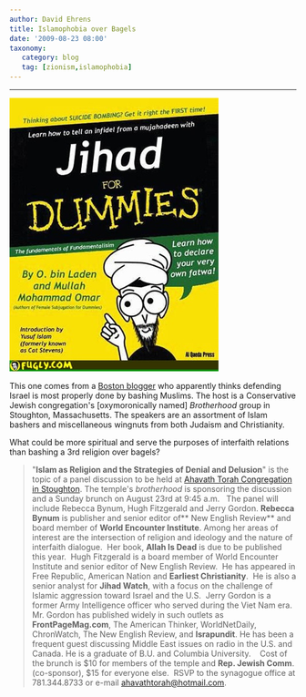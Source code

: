 ```yaml
---
author: David Ehrens
title: Islamophobia over Bagels
date: '2009-08-23 08:00'
taxonomy:
   category: blog
   tag: [zionism,islamophobia]
---
```

---

[![65348285_fd5e01d20c](65348285_fd5e01d20c.jpg "65348285_fd5e01d20c")](65348285_fd5e01d20c.jpg)

This one comes from a [Boston blogger](http://www.solomonia.com/blog/boston-event-calendar.shtml) who apparently thinks defending Israel is most properly done by bashing Muslims. The host is a Conservative Jewish congregation's [oxymoronically named] _Brotherhood_ group in Stoughton, Massachusetts. The speakers are an assortment of Islam bashers and miscellaneous wingnuts from both Judaism and Christianity. 

What could be more spiritual and serve the purposes of interfaith relations than bashing a 3rd religion over bagels?
  > "**Islam as Religion and the Strategies of Denial and Delusion**" is the topic of a panel discussion to be held at [Ahavath Torah Congregation in Stoughton](http://www.atorah.org/). The temple's _brotherhood_ is sponsoring the discussion and a Sunday brunch on August 23rd at 9:45 a.m.&#160;&#160; The panel will include Rebecca Bynum, Hugh Fitzgerald and Jerry Gordon. **Rebecca Bynum** is publisher and senior editor of** New English Review** and board member of **World Encounter Institute**. Among her areas of interest are the intersection of religion and ideology and the nature of interfaith dialogue.&#160; Her book, **Allah Is Dead** is due to be published this year.&#160; Hugh Fitzgerald is a board member of World Encounter Institute and senior editor of New English Review.&#160; He has appeared in Free Republic, American Nation and **Earliest Christianity**.&#160; He is also a senior analyst for **Jihad Watch**, with a focus on the challenge of Islamic aggression toward Israel and the U.S.&#160; Jerry Gordon is a former Army Intelligence officer who served during the Viet Nam era. Mr. Gordon has published widely in such outlets as **FrontPageMag.com**, The American Thinker, WorldNetDaily, ChronWatch, The New English Review, and **Israpundit**. He has been a frequent guest discussing Middle East issues on radio in the U.S. and Canada. He is a graduate of B.U. and Columbia University.&#160;&#160;&#160; Cost of the brunch is $10 for members of the temple and **Rep. Jewish Comm**. (co-sponsor), $15 for everyone else.&#160; RSVP to the synagogue office at 781.344.8733 or e-mail [ahavathtorah@hotmail.com](mailto:ahavathtorah@hotmail.com).